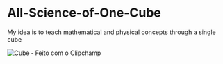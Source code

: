 # All-Science-of-One-Cube
My idea is to teach mathematical and physical concepts through a single cube

![Cube ‐ Feito com o Clipchamp](https://github.com/enzomarx/All-Science-of-One-Cube/assets/161323562/140a0add-b1f0-474f-8927-aaa2b85778c5)
